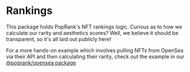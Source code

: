 # Rankings

This package holds PopRank's NFT rankings logic. Curious as to how we calculate our rarity and aesthetics scores? Well, we believe it should be transparent, so it's all laid out publicly here!

For a more hands-on example which involves pulling NFTs from OpenSea via their API and then calculating their rarity, check out the example in our [@poprank/opensea package](https://www.npmjs.com/package/@poprank/opensea)


